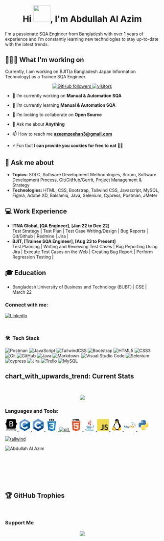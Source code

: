 <h1 align="center">Hi <img src="https://github.com/NoobMahbub/NoobMahbub/blob/main/Wave.gif" height="55px" width="55px">, I'm Abdullah Al Azim</h1>
<h3 align="left"></h3>
I'm a passionate SQA Engineer from Bangladesh with over 1 years of experience and I'm constantly learning new technologies to stay up-to-date with the latest trends.

## 👨🏽‍💻 What I'm working on
Currently, I am working on BJIT(a Bangladesh Japan Information Technology) as a Trainee SQA Engineer.

<p align="center">
  <a href="https://github.com/AbdullahAzim?tab=followers">
    <img alt="GitHub followers" src="https://img.shields.io/github/followers/AbdullahAzim?color=green&logo=github">
  </a>
  <a href="https://github.com/AbdullahAzim">
    <img src="https://komarev.com/ghpvc/?username=AbdullahAzim" alt="visitors" />
  </a>
</p>

</h3>

- 🔭 I’m currently working on **Manual & Automation SQA**

- 🌱 I’m currently learning **Manual & Automation SQA**

- 👯 I’m looking to collaborate on **Open Source**

- 💬 Ask me about **Anything**

- 📫 How to reach me **azeemzeehan3@gmail.com**

- ⚡ Fun fact **I can provide you cookies for free to eat 🍪😂**

## 💬 Ask me about
- <b>Topics:</b> SDLC, Software Development Methodologies, Scrum, Software Development Process, Git/GitHub/Gerrit, Project Management & Strategy
- <b>Technologies:</b> HTML, CSS, Bootstrap, Tailwind CSS, Javascript, MySQL, Figma, Adobe XD, Balsamiq, Java, Selenium, Cypress, Postman, JMeter

## 💻 Work Experience
- **ITNA Global, [QA Engineer]**, **[Jan 22 to Dec 22]**<br />
Test Strategy | 
Test Plan | 
Test Case Writing/Design | 
Bug Reports | 
Git/Github |
Redmine |
Jira |
- **BJIT, [Trainee SQA Engineer], [Aug 23 to Present]**<br />
Test Planning |
Writing and Reviewing Test Cases |
Bug Reporting Using Jira |
Execute Test Cases on the Web |
Creating Bug Report |
Perform Regression Testing |

## 🎓 Education
- Bangladesh University of Business and Technology (BUBT) | CSE |  March 22

### Connect with me:
[![LinkedIn](https://img.shields.io/badge/LinkedIn-%230077B5.svg?logo=linkedin&logoColor=white)](https://www.linkedin.com/in/abdullah-al-azim-81a882224/)


<br />

### 🛠 &nbsp;Tech Stack
![Postman](https://img.shields.io/badge/Postman-FF6C37?style=for-the-badge&logo=postman&logoColor=white)
![JavaScript](https://img.shields.io/badge/javascript-%23323330.svg?style=for-the-badge&logo=javascript&logoColor=%23F7DF1E)
![TailwindCSS](https://img.shields.io/badge/tailwindcss-%2338B2AC.svg?style=for-the-badge&logo=tailwind-css&logoColor=white)
![Bootstrap](https://img.shields.io/badge/bootstrap-%238511FA.svg?style=for-the-badge&logo=bootstrap&logoColor=white)
![HTML5](https://img.shields.io/badge/html5-%23E34F26.svg?style=for-the-badge&logo=html5&logoColor=white)
![CSS3](https://img.shields.io/badge/css3-%231572B6.svg?style=for-the-badge&logo=css3&logoColor=white)
![Git](https://img.shields.io/badge/git-%23F05033.svg?style=for-the-badge&logo=git&logoColor=white)
![GitHub](https://img.shields.io/badge/github-%23121011.svg?style=for-the-badge&logo=github&logoColor=white)
![Java](https://img.shields.io/badge/java-%23ED8B00.svg?style=for-the-badge&logo=openjdk&logoColor=white)
![Markdown](https://img.shields.io/badge/-Markdown-05122A?style=flat&logo=markdown)&nbsp;
![Visual Studio Code](https://img.shields.io/badge/Visual%20Studio%20Code-0078d7.svg?style=for-the-badge&logo=visual-studio-code&logoColor=white)
![Selenium](https://img.shields.io/badge/-selenium-%43B02A?style=for-the-badge&logo=selenium&logoColor=white)
![cypress](https://img.shields.io/badge/-cypress-%23E5E5E5?style=for-the-badge&logo=cypress&logoColor=058a5e)
![Jira](https://img.shields.io/badge/jira-%230A0FFF.svg?style=for-the-badge&logo=jira&logoColor=white)
![Trello](https://img.shields.io/badge/Trello-%23026AA7.svg?style=for-the-badge&logo=Trello&logoColor=white)
![MySQL](https://img.shields.io/badge/mysql-%2300f.svg?style=for-the-badge&logo=mysql&logoColor=white)

<!-- <br />
### Profile Visitors 
[![visitor badge](https://visitor-badge.glitch.me/badge?page_id=Rasujon3.visitor-badge&left_color=blue&right_color=yellow)]
<br /> -->

## chart_with_upwards_trend: Current Stats

<br />
<p align="center">
  <img width="60%" src="https://github-readme-streak-stats.herokuapp.com/?user=Abdullah-Al-Azim&background=0D1117&sideNums=FFFFFF&sideLabels=9A9A9A&currStreakNum=FB8C00&dates=6E6E6E" />
</p>


<h3 align="left">Languages and Tools:</h3>
<p align="left"> 
  <a href="https://getbootstrap.com" target="_blank"> 
    <img src="https://raw.githubusercontent.com/devicons/devicon/master/icons/bootstrap/bootstrap-plain-wordmark.svg" alt="bootstrap" width="40" height="40"/> 
  </a> 
  <a href="https://www.cprogramming.com/" target="_blank"> <img src="https://raw.githubusercontent.com/devicons/devicon/master/icons/c/c-original.svg" alt="c" width="40"             height="40"/> 
  </a> 
  <a href="https://www.w3schools.com/cpp/" target="_blank"> <img src="https://raw.githubusercontent.com/devicons/devicon/master/icons/cplusplus/cplusplus-original.svg"                alt="cplusplus" width="40" height="40"/> 
  </a> 
  <a href="https://www.w3schools.com/css/" target="_blank"> <img src="https://raw.githubusercontent.com/devicons/devicon/master/icons/css3/css3-original-wordmark.svg" alt="css3" width="40" height="40"/> </a> 
  <a href="https://git-scm.com/" target="_blank"> <img src="https://www.vectorlogo.zone/logos/git-scm/git-scm-icon.svg" alt="git" width="40" height="40"/> </a> 
  <a href="https://www.w3.org/html/" target="_blank"> <img src="https://raw.githubusercontent.com/devicons/devicon/master/icons/html5/html5-original-wordmark.svg" alt="html5" width="40" height="40"/> </a> 
  <a href="https://www.java.com" target="_blank"> <img src="https://raw.githubusercontent.com/devicons/devicon/master/icons/java/java-original.svg" alt="java" width="40" height="40"/> </a> 
  <a href="https://developer.mozilla.org/en-US/docs/Web/JavaScript" target="_blank"> <img src="https://raw.githubusercontent.com/devicons/devicon/master/icons/javascript/javascript-original.svg" alt="javascript" width="40" height="40"/> </a> 
  <a href="https://www.linux.org/" target="_blank"> <img src="https://raw.githubusercontent.com/devicons/devicon/master/icons/linux/linux-original.svg" alt="linux" width="40" height="40"/> </a> 
  <a href="https://www.mysql.com/" target="_blank"> <img src="https://raw.githubusercontent.com/devicons/devicon/master/icons/mysql/mysql-original-wordmark.svg" alt="mysql" width="40" height="40"/> </a> 
  <a href="https://www.python.org" target="_blank"> <img src="https://raw.githubusercontent.com/devicons/devicon/master/icons/python/python-original.svg" alt="python" width="40" height="40"/> </a> 

  
  <a href="https://tailwindcss.com/" target="_blank"> <img src="https://www.vectorlogo.zone/logos/tailwindcss/tailwindcss-icon.svg" alt="tailwind" width="40" height="40"/> </a> </p>

<p><img align="left" src="https://github-readme-stats.vercel.app/api/top-langs?username=Abdullah-Al-Azim&show_icons=true&locale=en&layout=compact" alt="Abdullah Al Azim" /></p>

<br /><br /><br /><br /><br /><br /><br />
<h2 id="-github-trophies">🏆 GitHub Trophies</h2>
<p><img src="https://github-profile-trophy.vercel.app/?username=Abdullah-Al-Azim&theme=radical&no-frame=false&no-bg=true&margin-w=4" alt=""></p>

<h3 id="support-me">Support Me</h3>
<p><div align="center">
            <a href="https://www.buymeacoffee.com/Abdullah-Al-Azim" target="_blank" style="display: inline-block;">
                <img
                    src="https://img.shields.io/badge/Donate-Buy%20Me%20A%20Coffee-orange.svg?style=flat-square&logo=buymeacoffee" 
                    align="center"
                />
            </a></div>
<br /></p>
